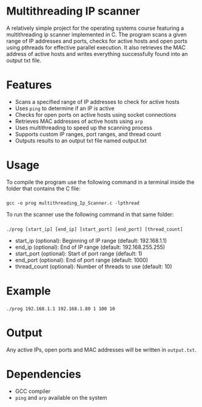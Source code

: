 # **Multithreading IP scanner**
A relatively simple project for the operating systems course featuring a multithreading ip scanner implemented in C. The program scans a given range of IP addresses and ports, checks for active hosts and open ports using pthreads for effective parallel execution. It also retrieves the MAC address of active hosts and writes everything successfully found into an output txt file.

# **Features**
* Scans a specified range of IP addresses to check for active hosts
* Uses `ping` to determine if an IP is active
* Checks for open ports on active hosts using socket connections
* Retrieves MAC addresses of active hosts using `arp`
* Uses multithreading to speed up the scanning process
* Supports custom IP ranges, port ranges, and thread count
* Outputs results to an output txt file named output.txt

# **Usage**
To compile the program use the following command in a terminal inside the folder that contains the C file:
#####
    gcc -o prog multithreading_Ip_Scanner.c -lpthread

To run the scanner use the following command in that same folder:
#####
    ./prog [start_ip] [end_ip] [start_port] [end_port] [thread_count]

* start_ip (optional): Beginning of IP range (default: 192.168.1.1)
* end_ip (optional): End of IP range (default: 192.168.255.255)
* start_port (optional): Start of port range (default: 1)
* end_port (optional): End of port range (default: 1000)
* thread_count (optional): Number of threads to use (default: 10)

# **Example**
#####
    ./prog 192.168.1.1 192.168.1.80 1 100 10

# **Output**
Any active IPs, open ports and MAC addresses will be written in `output.txt`.


# **Dependencies**

* GCC compiler
* `ping` and `arp` available on the system
